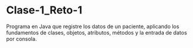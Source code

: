 # Clase-1_Reto-1
Programa en Java que registre los datos de un paciente, aplicando los fundamentos de clases, objetos, atributos, métodos y la entrada de datos por consola.
